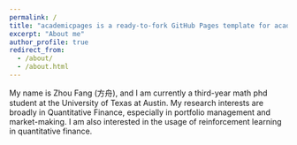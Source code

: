 ```yaml
---
permalink: /
title: "academicpages is a ready-to-fork GitHub Pages template for academic personal websites"
excerpt: "About me"
author_profile: true
redirect_from: 
  - /about/
  - /about.html
---
```


My name is Zhou Fang (方舟), and I am currently a third-year math phd student at the University of Texas at Austin. My research interests are broadly in Quantitative Finance, especially in portfolio management and market-making. I am also interested in the usage of reinforcement learning in quantitative finance. 

